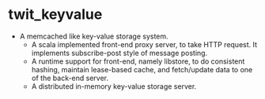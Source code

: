 twit_keyvalue
=============

- A memcached like key-value storage system.
	- A scala implemented front-end proxy server, to take HTTP request. It implements subscribe-post style of message posting.
	- A runtime support for front-end, namely libstore, to do consistent hashing, maintain lease-based cache, and fetch/update data to one of the back-end server.
	- A distributed in-memory key-value storage server.  
